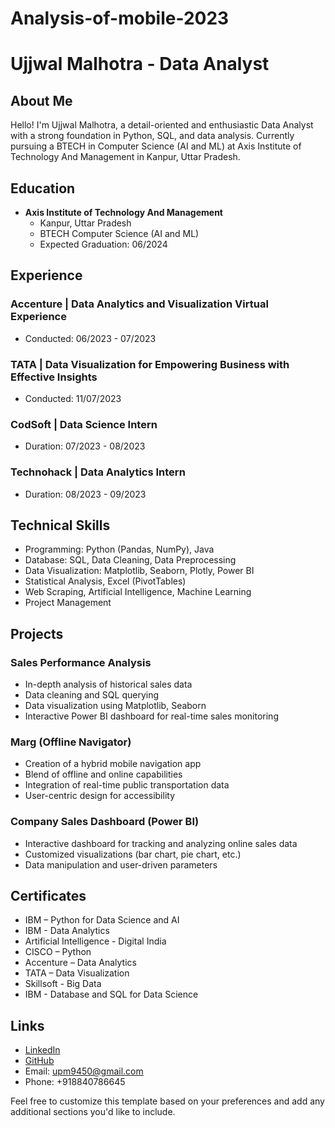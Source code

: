 # Analysis-of-mobile-2023
# Ujjwal Malhotra - Data Analyst

## About Me

Hello! I'm Ujjwal Malhotra, a detail-oriented and enthusiastic Data Analyst with a strong foundation in Python, SQL, and data analysis. Currently pursuing a BTECH in Computer Science (AI and ML) at Axis Institute of Technology And Management in Kanpur, Uttar Pradesh.

## Education

- **Axis Institute of Technology And Management**
  - Kanpur, Uttar Pradesh
  - BTECH Computer Science (AI and ML)
  - Expected Graduation: 06/2024

## Experience

### Accenture | Data Analytics and Visualization Virtual Experience

- Conducted: 06/2023 - 07/2023

### TATA | Data Visualization for Empowering Business with Effective Insights

- Conducted: 11/07/2023

### CodSoft | Data Science Intern

- Duration: 07/2023 - 08/2023

### Technohack | Data Analytics Intern

- Duration: 08/2023 - 09/2023

## Technical Skills

- Programming: Python (Pandas, NumPy), Java
- Database: SQL, Data Cleaning, Data Preprocessing
- Data Visualization: Matplotlib, Seaborn, Plotly, Power BI
- Statistical Analysis, Excel (PivotTables)
- Web Scraping, Artificial Intelligence, Machine Learning
- Project Management

## Projects

### Sales Performance Analysis

- In-depth analysis of historical sales data
- Data cleaning and SQL querying
- Data visualization using Matplotlib, Seaborn
- Interactive Power BI dashboard for real-time sales monitoring

### Marg (Offline Navigator)

- Creation of a hybrid mobile navigation app
- Blend of offline and online capabilities
- Integration of real-time public transportation data
- User-centric design for accessibility

### Company Sales Dashboard (Power BI)

- Interactive dashboard for tracking and analyzing online sales data
- Customized visualizations (bar chart, pie chart, etc.)
- Data manipulation and user-driven parameters

## Certificates

- IBM – Python for Data Science and AI
- IBM - Data Analytics
- Artificial Intelligence - Digital India
- CISCO – Python
- Accenture – Data Analytics
- TATA – Data Visualization
- Skillsoft - Big Data
- IBM - Database and SQL for Data Science

## Links

- [LinkedIn](https://www.linkedin.com/in/proujjwal8840)
- [GitHub](https://lnkd.in/dkUWtaJf)
- Email: upm9450@gmail.com
- Phone: +918840786645

Feel free to customize this template based on your preferences and add any additional sections you'd like to include.
